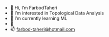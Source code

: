 - 👋 Hi, I’m FarbodTaheri
- 👀 I’m interested in Topological Data Analysis
- 🌱 I’m currently learning ML
- 💞️ 
- 📫 farbod-taheri@hotmail.com

<!---
FarbodTa/FarbodTa is a ✨ special ✨ repository because its `README.md` (this file) appears on your GitHub profile.
You can click the Preview link to take a look at your changes.
--->

